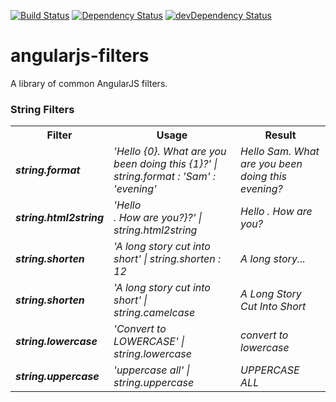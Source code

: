 [![Build Status](https://travis-ci.org/sumitchawla/angularjs-filters.svg?branch=master)](https://travis-ci.org/sumitchawla/angularjs-filters) [![Dependency Status](https://david-dm.org/sumitchawla/angularjs-filters.png)](https://david-dm.org/sumitchawla/angularjs-filters) [![devDependency Status](https://david-dm.org/sumitchawla/angularjs-filters/dev-status.png)](https://david-dm.org/sumitchawla/angularjs-filters#info=devDependencies)

angularjs-filters
=================

A library of common AngularJS filters.


### String Filters
<table>
  <tr>
   <th>Filter</th>
   <th>Usage</th>
   <th>Result</i></th>
  </tr>
  <tr>
   <td><i><b>string.format</b></i></td>
   <td><i>'Hello {0}. What are you been doing this {1}?' | string.format : 'Sam' : 'evening'</i></td>
   <td><i>Hello Sam. What are you been doing this evening?</i></td>
  </tr>
  <tr>
   <td><i><b>string.html2string</b></i></td>
   <td><i>'Hello <br/>. How are you?}?' | string.html2string</i></td>
   <td><i>Hello . How are you?</i></td>
  </tr>
  <tr>
   <td><i><b>string.shorten</b></i></td>
   <td><i>'A long story cut into short' | string.shorten : 12 </i></td>
   <td><i>A long story...</i></td>
  </tr>
  <tr>
   <td><i><b>string.shorten</b></i></td>
   <td><i>'A long story cut into short' | string.camelcase</i></td>
   <td><i>A Long Story Cut Into Short</i></td>
  </tr>
  <tr>
   <td><i><b>string.lowercase</b></i></td>
   <td><i>'Convert to LOWERCASE' | string.lowercase</i></td>
   <td><i>convert to lowercase</i></td>
  </tr>
  <tr>
   <td><i><b>string.uppercase</b></i></td>
   <td><i>'uppercase all' | string.uppercase</i></td>
   <td><i>UPPERCASE ALL</i></td>
  </tr>
</table>
